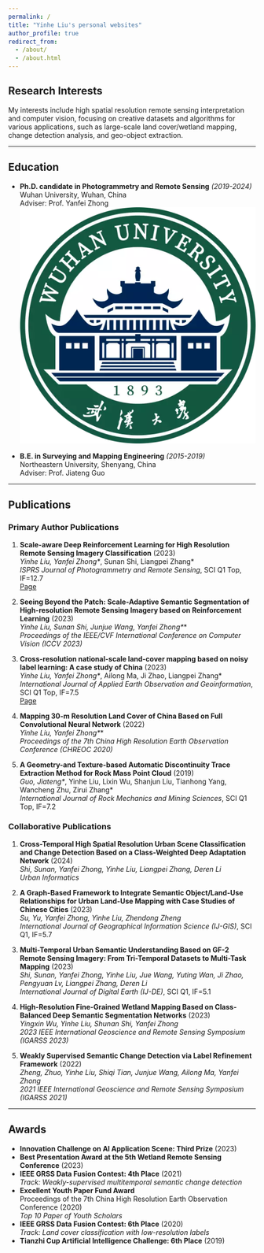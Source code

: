 ```yaml
---
permalink: /
title: "Yinhe Liu's personal websites"
author_profile: true
redirect_from: 
  - /about/
  - /about.html
---
```


## Research Interests

My interests include high spatial resolution remote sensing interpretation and computer vision, focusing on creative datasets and algorithms for various applications, such as large-scale land cover/wetland mapping, change detection analysis, and geo-object extraction.

---

## Education

- **Ph.D. candidate in Photogrammetry and Remote Sensing** *(2019-2024)*  
  Wuhan University, Wuhan, China  
  Adviser: Prof. Yanfei Zhong
 ![Wuhan University Logo](images/whu_logo.png)

- **B.E. in Surveying and Mapping Engineering** *(2015-2019)*  
  Northeastern University, Shenyang, China  
  Adviser: Prof. Jiateng Guo

---

## Publications

### Primary Author Publications

1. **Scale-aware Deep Reinforcement Learning for High Resolution Remote Sensing Imagery Classification** (2023)  
   *Yinhe Liu, Yanfei Zhong\**, Sunan Shi, Liangpei Zhang*  
   *ISPRS Journal of Photogrammetry and Remote Sensing*, SCI Q1 Top, IF=12.7  
   [Page](#)

2. **Seeing Beyond the Patch: Scale-Adaptive Semantic Segmentation of High-resolution Remote Sensing Imagery based on Reinforcement Learning** (2023)  
   *Yinhe Liu, Sunan Shi, Junjue Wang, Yanfei Zhong\***  
   *Proceedings of the IEEE/CVF International Conference on Computer Vision (ICCV 2023)*

3. **Cross-resolution national-scale land-cover mapping based on noisy label learning: A case study of China** (2023)  
   *Yinhe Liu, Yanfei Zhong\**, Ailong Ma, Ji Zhao, Liangpei Zhang*  
   *International Journal of Applied Earth Observation and Geoinformation*, SCI Q1 Top, IF=7.5  
   [Page](#)

4. **Mapping 30-m Resolution Land Cover of China Based on Full Convolutional Neural Network** (2022)  
   *Yinhe Liu, Yanfei Zhong\***  
   *Proceedings of the 7th China High Resolution Earth Observation Conference (CHREOC 2020)*

5. **A Geometry-and Texture-based Automatic Discontinuity Trace Extraction Method for Rock Mass Point Cloud** (2019)  
   *Guo, Jiateng\**, Yinhe Liu, Lixin Wu, Shanjun Liu, Tianhong Yang, Wancheng Zhu, Zirui Zhang*  
   *International Journal of Rock Mechanics and Mining Sciences*, SCI Q1 Top, IF=7.2

### Collaborative Publications

1. **Cross-Temporal High Spatial Resolution Urban Scene Classification and Change Detection Based on a Class-Weighted Deep Adaptation Network** (2024)  
   *Shi, Sunan, Yanfei Zhong, Yinhe Liu, Liangpei Zhang, Deren Li*  
   *Urban Informatics*

2. **A Graph-Based Framework to Integrate Semantic Object/Land-Use Relationships for Urban Land-Use Mapping with Case Studies of Chinese Cities** (2023)  
   *Su, Yu, Yanfei Zhong, Yinhe Liu, Zhendong Zheng*  
   *International Journal of Geographical Information Science (IJ-GIS)*, SCI Q1, IF=5.7

3. **Multi-Temporal Urban Semantic Understanding Based on GF-2 Remote Sensing Imagery: From Tri-Temporal Datasets to Multi-Task Mapping** (2023)  
   *Shi, Sunan, Yanfei Zhong, Yinhe Liu, Jue Wang, Yuting Wan, Ji Zhao, Pengyuan Lv, Liangpei Zhang, Deren Li*  
   *International Journal of Digital Earth (IJ-DE)*, SCI Q1, IF=5.1  

4. **High-Resolution Fine-Grained Wetland Mapping Based on Class-Balanced Deep Semantic Segmentation Networks** (2023)  
   *Yingxin Wu, Yinhe Liu, Shunan Shi, Yanfei Zhong*  
   *2023 IEEE International Geoscience and Remote Sensing Symposium (IGARSS 2023)*

5. **Weakly Supervised Semantic Change Detection via Label Refinement Framework** (2022)  
   *Zheng, Zhuo, Yinhe Liu, Shiqi Tian, Junjue Wang, Ailong Ma, Yanfei Zhong*  
   *2021 IEEE International Geoscience and Remote Sensing Symposium (IGARSS 2021)*

---

## Awards

- **Innovation Challenge on AI Application Scene: Third Prize** (2023)
- **Best Presentation Award at the 5th Wetland Remote Sensing Conference** (2023)
- **IEEE GRSS Data Fusion Contest: 4th Place** (2021)  
  *Track: Weakly-supervised multitemporal semantic change detection*
- **Excellent Youth Paper Fund Award**  
  Proceedings of the 7th China High Resolution Earth Observation Conference (2020)  
  *Top 10 Paper of Youth Scholars*
- **IEEE GRSS Data Fusion Contest: 6th Place** (2020)  
  *Track: Land cover classification with low-resolution labels*
- **Tianzhi Cup Artificial Intelligence Challenge: 6th Place** (2019)
